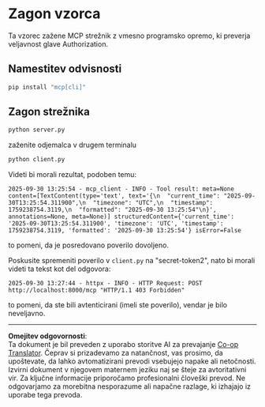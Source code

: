 <!--
CO_OP_TRANSLATOR_METADATA:
{
  "original_hash": "3f68294760a11dd3fdd175bd7f904a92",
  "translation_date": "2025-10-07T01:32:45+00:00",
  "source_file": "03-GettingStarted/11-simple-auth/code/basic/python/README.md",
  "language_code": "sl"
}
-->
# Zagon vzorca

Ta vzorec zažene MCP strežnik z vmesno programsko opremo, ki preverja veljavnost glave Authorization.

## Namestitev odvisnosti

```bash
pip install "mcp[cli]" 
```

## Zagon strežnika

```bash
python server.py
```

zaženite odjemalca v drugem terminalu

```bash
python client.py
```

Videti bi morali rezultat, podoben temu:

```text
2025-09-30 13:25:54 - mcp_client - INFO - Tool result: meta=None content=[TextContent(type='text', text='{\n  "current_time": "2025-09-30T13:25:54.311900",\n  "timezone": "UTC",\n  "timestamp": 1759238754.3119,\n  "formatted": "2025-09-30 13:25:54"\n}', annotations=None, meta=None)] structuredContent={'current_time': '2025-09-30T13:25:54.311900', 'timezone': 'UTC', 'timestamp': 1759238754.3119, 'formatted': '2025-09-30 13:25:54'} isError=False
```

to pomeni, da je posredovano poverilo dovoljeno.

Poskusite spremeniti poverilo v `client.py` na "secret-token2", nato bi morali videti ta tekst kot del odgovora:

```text
2025-09-30 13:27:44 - httpx - INFO - HTTP Request: POST http://localhost:8000/mcp "HTTP/1.1 403 Forbidden"
```

to pomeni, da ste bili avtenticirani (imeli ste poverilo), vendar je bilo neveljavno.

---

**Omejitev odgovornosti**:  
Ta dokument je bil preveden z uporabo storitve AI za prevajanje [Co-op Translator](https://github.com/Azure/co-op-translator). Čeprav si prizadevamo za natančnost, vas prosimo, da upoštevate, da lahko avtomatizirani prevodi vsebujejo napake ali netočnosti. Izvirni dokument v njegovem maternem jeziku naj se šteje za avtoritativni vir. Za ključne informacije priporočamo profesionalni človeški prevod. Ne odgovarjamo za morebitna nesporazume ali napačne razlage, ki izhajajo iz uporabe tega prevoda.